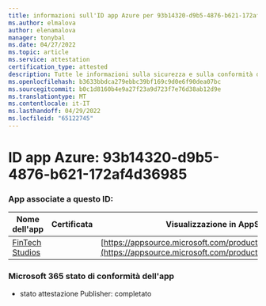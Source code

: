 ```yaml
---
title: informazioni sull'ID app Azure per 93b14320-d9b5-4876-b621-172af4d36985
ms.author: elmalova
author: elenamalova
manager: tonybal
ms.date: 04/27/2022
ms.topic: article
ms.service: attestation
certification_type: attested
description: Tutte le informazioni sulla sicurezza e sulla conformità disponibili per 93b14320-d9b5-4876-b621-172af4d36985.
ms.openlocfilehash: b3633bbdca279ebbc39bf169c9d0e6f90dea07bc
ms.sourcegitcommit: b0c1d8160b4e9a27f23a9d723f7e76d38ab12d9e
ms.translationtype: MT
ms.contentlocale: it-IT
ms.lasthandoff: 04/29/2022
ms.locfileid: "65122745"
---
```

# <a name="azure-app-id-93b14320-d9b5-4876-b621-172af4d36985"></a>ID app Azure: 93b14320-d9b5-4876-b621-172af4d36985


### <a name="apps-associated-with-this-id"></a>App associate a questo ID:
| **Nome dell'app** | **Certificata** | **Visualizzazione in AppSource** |
|--------------|---------------|-----------------------|
| [FinTech Studios](../forward/WA200003969.md) |  | [https://appsource.microsoft.com/product/office/WA200003969](https://appsource.microsoft.com/product/office/WA200003969) |

### <a name="microsoft-365-app-compliance-status"></a>Microsoft 365 stato di conformità dell'app
- stato attestazione Publisher: completato
